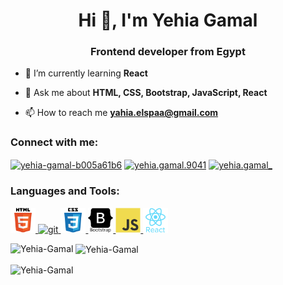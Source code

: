 <h1 align="center">Hi 👋, I'm Yehia Gamal</h1>
<h3 align="center">Frontend developer from Egypt</h3>

- 🌱 I’m currently learning **React**

- 💬 Ask me about **HTML, CSS, Bootstrap, JavaScript, React**

- 📫 How to reach me **yahia.elspaa@gmail.com**

<h3 align="left">Connect with me:</h3>
<p align="left">
<a href="https://www.linkedin.com/in/yehia-gamal-b005a61b6" target="blank"><img align="center" src="https://raw.githubusercontent.com/rahuldkjain/github-profile-readme-generator/master/src/images/icons/Social/linked-in-alt.svg" alt="yehia-gamal-b005a61b6" height="30" width="40" /></a> <a href="https://www.facebook.com/yehia.gamal.9041" target="blank"><img align="center" src="https://raw.githubusercontent.com/rahuldkjain/github-profile-readme-generator/master/src/images/icons/Social/facebook.svg" alt="yehia.gamal.9041" height="30" width="40" /></a> <a href="https://instagram.com/yehia.gamal_?utm_medium" target="blank"><img align="center" src="https://raw.githubusercontent.com/rahuldkjain/github-profile-readme-generator/master/src/images/icons/Social/instagram.svg" alt="yehia.gamal_" height="30" width="40" /></a>
</p>

<h3 align="left">Languages and Tools:</h3>
<p align="left">
  
<a href="https://www.w3.org/html/" target="_blank" rel="noreferrer"> <img src="https://raw.githubusercontent.com/devicons/devicon/master/icons/html5/html5-original-wordmark.svg" alt="html5" width="40" height="40"/> </a> <a href="https://git-scm.com/" target="_blank" rel="noreferrer"> <img src="https://www.vectorlogo.zone/logos/git-scm/git-scm-icon.svg" alt="git" width="40" height="40"/> </a> <a href="https://www.w3schools.com/css/" target="_blank" rel="noreferrer"> <img src="https://raw.githubusercontent.com/devicons/devicon/master/icons/css3/css3-original-wordmark.svg" alt="css3" width="40" height="40"/> </a> <a href="https://getbootstrap.com" target="_blank" rel="noreferrer"> <img src="https://raw.githubusercontent.com/devicons/devicon/master/icons/bootstrap/bootstrap-plain-wordmark.svg" alt="bootstrap" width="40" height="40"/> </a> <a href="https://developer.mozilla.org/en-US/docs/Web/JavaScript" target="_blank" rel="noreferrer"> <img src="https://raw.githubusercontent.com/devicons/devicon/master/icons/javascript/javascript-original.svg" alt="javascript" width="40" height="40"/> </a> <a href="https://reactjs.org/" target="_blank" rel="noreferrer"> <img src="https://raw.githubusercontent.com/devicons/devicon/master/icons/react/react-original-wordmark.svg" alt="react" width="40" height="40"/> </a>
 
</p>

<p><img align="left" src="https://github-readme-stats.vercel.app/api/top-langs?username=Yehia-Gamal&show_icons=true&theme=dark&title_color=ffffff&text_color=dedede&hide_border=true&locale=en&layout=compact" alt="Yehia-Gamal" /></p>

<p>&nbsp;<img align="center" src="https://github-readme-stats.vercel.app/api?username=Yehia-Gamal&show_icons=true&theme=dark&hide_border=true&locale=en" alt="Yehia-Gamal" /></p>

<p><img align="center" src="https://github-readme-streak-stats.herokuapp.com/?user=Yehia-Gamal&theme=dark" alt="Yehia-Gamal" /></p>
